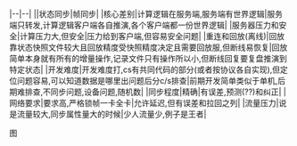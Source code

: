|--|--|
||状态同步|帧同步|
|核心差别|计算逻辑在服务端,服务端有世界逻辑|服务端只转发,计算逻辑客户端各自推演,各个客户端都一份世界逻辑|
|服务器压力和安全|计算压力大,但安全|压力给到客户端,但容易安全问题|
|重连和回放(离线)|回放靠状态快照文件较大且回放精度受快照精度决定且需要回放服,但断线易恢复|回放简单本身就有所有的增量操作,记录文件只有操作所以小,但断线回复要复盘推演到特定状态|
|开发难度|开发难度打,cs有共同代码的部分(或者按协议各自实现),但定位问题容易,可以知道数据是哪里出问题后分c/s排查|前期开发简单类似于单机,后期难排查,不同步问题,设备问题,随机数|
|同步程度|精确|有误差,预测(??)和纠正|
|网络要求|要求高,严格锁帧一卡全卡|允许延迟,但有误差和拉回之列|
|流量压力|说是流量较大,同步属性量大的时候|少人流量少,例子是王者|

图
